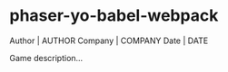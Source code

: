 phaser-yo-babel-webpack
============

Author  | AUTHOR
Company | COMPANY
Date    | DATE

Game description...
